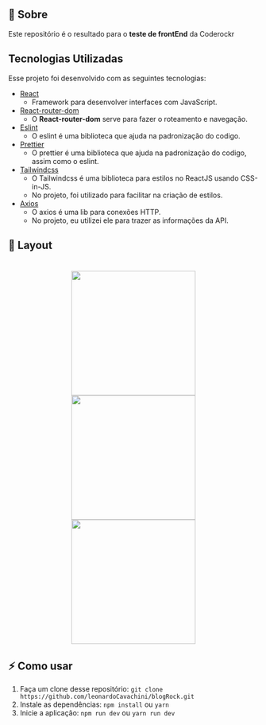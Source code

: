 <a id="sobre"></a>

## :bookmark: Sobre

Este repositório é o resultado para o **teste de frontEnd** da Coderockr

<a id="tecnologias-utilizadas"></a>

## Tecnologias Utilizadas

Esse projeto foi desenvolvido com as seguintes tecnologias:

- [React](https://reactjs.org/)
  - Framework para desenvolver interfaces com JavaScript.
- [React-router-dom](https://reactrouter.com/en/main)
  - O **React-router-dom** serve para fazer o roteamento e navegação.
- [Eslint](https://eslint.org/)
  - O eslint é uma biblioteca que ajuda na padronização do codigo.
- [Prettier](https://prettier.io/)
  - O prettier é uma biblioteca que ajuda na padronização do codigo, assim como o eslint.
- [Tailwindcss](https://tailwindcss.com/)
  - O Tailwindcss é uma biblioteca para estilos no ReactJS usando CSS-in-JS.
  - No projeto, foi utilizado para facilitar na criação de estilos.
- [Axios](https://github.com/axios/axios)
  - O axios é uma lib para conexões HTTP.
  - No projeto, eu utilizei ele para trazer as informações da API.

<a id="layout"></a>

## 🎨 Layout

<h1 align="center">
  <img src=".github/mainPage.png" width="250">
  <img src=".github/PostPage.png" width="250">
  <img src=".github/ContactPage.jpeg" width="250">
</h1>

<a id="como-usar"></a>

## :zap: Como usar

1. Faça um clone desse repositório: `git clone https://github.com/leonardoCavachini/blogRock.git`
2. Instale as dependências: `npm install` ou `yarn`
3. Inicie a aplicação: `npm run dev` ou `yarn run dev`
